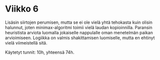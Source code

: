 # Viikko 6

Lisäsin siirtojen perumisen, mutta se ei ole vielä yhtä tehokasta kuin olisin halunnut, joten minimax-algoritmi toimii vielä laudan kopioinnilla.
Paransin heuristista arviota luomalla jokaiselle nappulalle oman menetelmän paikan arvioimiseen.
Logiikka on valmis shakittamisen luomiselle, mutta en ehtinyt vielä viimeistellä sitä. 

Käytetyt tunnit: 10h, yhteensä 74h.
